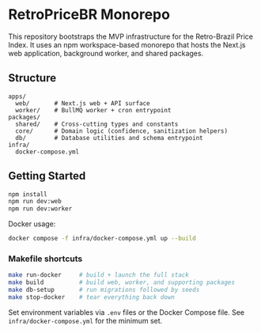 # RetroPriceBR Monorepo

This repository bootstraps the MVP infrastructure for the Retro-Brazil Price Index. It uses an npm workspace-based monorepo that hosts the Next.js web application, background worker, and shared packages.

## Structure

```
apps/
  web/       # Next.js web + API surface
  worker/    # BullMQ worker + cron entrypoint
packages/
  shared/    # Cross-cutting types and constants
  core/      # Domain logic (confidence, sanitization helpers)
  db/        # Database utilities and schema entrypoint
infra/
  docker-compose.yml
```

## Getting Started

```bash
npm install
npm run dev:web
npm run dev:worker
```

Docker usage:

```bash
docker compose -f infra/docker-compose.yml up --build
```

### Makefile shortcuts

```bash
make run-docker     # build + launch the full stack
make build          # build web, worker, and supporting packages
make db-setup       # run migrations followed by seeds
make stop-docker    # tear everything back down
```

Set environment variables via `.env` files or the Docker Compose file. See `infra/docker-compose.yml` for the minimum set.

